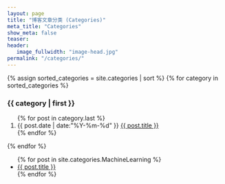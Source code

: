 ```yaml
---
layout: page
title: "博客文章分类 (Categories)"
meta_title: "Categories"
show_meta: false
teaser:
header:
   image_fullwidth: "image-head.jpg"
permalink: "/categories/"
---
```


<div class="row">

<div class="medium-8 columns">

<section class="container posts-content">
{% assign sorted_categories = site.categories | sort %}
{% for category in sorted_categories %}
<h3>{{ category | first }}</h3>
<ol class="posts-list" id="{{ category[0] }}">
{% for post in category.last %}
<li class="posts-list-item">
<span class="posts-list-meta">{{ post.date | date:"%Y-%m-%d" }}</span>
<a class="posts-list-name" href="{{ post.url }}">{{ post.title }}</a>
</li>
{% endfor %}
</ol>
{% endfor %}
</section>

</div>



<div class="medium-4 columns">

<div class="panel radius">
<ul>
    {% for post in site.categories.MachineLearning %}
    <li><a href="{{ site.url }}{{ site.baseurl }}{{ post.url }}">{{ post.title }}</a></li>
    {% endfor %}
</ul>
</div>

</div>

</div>
